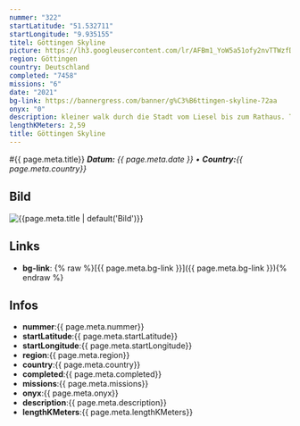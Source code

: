 ```yaml
---
nummer: "322"
startLatitude: "51.532711"
startLongitude: "9.935155"
titel: Göttingen Skyline
picture: https://lh3.googleusercontent.com/lr/AFBm1_YoW5a51ofy2nvTTWzfDEobe-RHqBRSLPx7QGj9kW3LY6agc0aBZu7E1bp5TSselRD3YJkiC1bKTSSjl66LLntv31NW6w-dMexzwC8o8h_watVKJ-L8Qre1bSrQRUNF8BzgD370M-WVVivKSRP_n6AlIuPfnHqa4ksPhpSVrKnwH7GdOgC9-S5rkVdHI37xZNmNjzKl7HTDU4jSGGhe8TgvVY21CY-dljyW0VMFTnkRZH0nxwRGgZb9FklUqOwDMKvVax1VpaHDh2jC3-WpUW473hari-vG4TvHgv4RkQRiG7wTEHy9L-Gtg5VP1ihHTRBWcUlChuHvsY19fVxO8Qs3vlPSPh9_5314ZusOGUT7ryzA1lcDJPmD4foBS6SBInD_4DQA0UiqunUQPRDZx8HtxmXKii_SLUAFwItbldnDLhg2idX59CjaguXaKAq5JdhqfP7xEWVnVtzZr6TkMmX0rUnMIBkcDMLTbdQF-wjPdocK6gxP3heYRDwqU3KxGsXmYJuEolFjwW9OtahRqb1LQQgDi1cbNY_mYEe9fWeO1rgSnxY1Yf8dII7q-bjSnE7fxSNmN9tvWMletPRr4jUnT2Te1_nJmj92SzVH9BVAdSda5UgaUKZmowbeEqLW-7uNAKCoERbOKeNBapCDnWL-8pn2pEl6-jwqVroygXXWcPNGomn-Uh73ar8RwIIgoD2pG5xqY3UITH2YC_G5N_FBE_QEjJ5AO_jc5YBAFUTS4Lj94VxFzEU5HpskChxWu4-qaDSwLvP_lJEErxS93AEL4G9Hiwo0ffGG6nxR9tyQHZIm0ePY8CuTciRM6gjhnyVPI98LZ9JqEkyxBsd1M2GnpwGshsZMXxJ2
region: Göttingen
country: Deutschland
completed: "7458"
missions: "6"
date: "2021"
bg-link: https://bannergress.com/banner/g%C3%B6ttingen-skyline-72aa
onyx: "0"
description: kleiner walk durch die Stadt vom Liesel bis zum Rathaus. Teil 1 führt dich zur Johanniskirche
lengthKMeters: 2,59
title: Göttingen Skyline
---
```


#{{ page.meta.title}}
_**Datum:** {{ page.meta.date }} • **Country:**{{ page.meta.country}}_

## Bild
![{{page.meta.title | default('Bild')}}]({{page.meta.picture}})

## Links
- **bg-link**: {% raw %}[{{ page.meta.bg-link }}]({{ page.meta.bg-link }}){% endraw %}

## Infos
- **nummer**:{{ page.meta.nummer}}
- **startLatitude**:{{ page.meta.startLatitude}}
- **startLongitude**:{{ page.meta.startLongitude}}
- **region**:{{ page.meta.region}}
- **country**:{{ page.meta.country}}
- **completed**:{{ page.meta.completed}}
- **missions**:{{ page.meta.missions}}
- **onyx**:{{ page.meta.onyx}}
- **description**:{{ page.meta.description}}
- **lengthKMeters**:{{ page.meta.lengthKMeters}}

